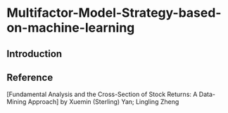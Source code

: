 # Multifactor-Model-Strategy-based-on-machine-learning
## Introduction
## Reference
[Fundamental Analysis and the Cross-Section of Stock Returns:
A Data-Mining Approach] by Xuemin (Sterling) Yan; Lingling Zheng
